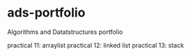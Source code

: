 # ads-portfolio
Algorithms and Datatstructures portfolio

practical 11: arraylist
practical 12: linked list
practical 13: stack
